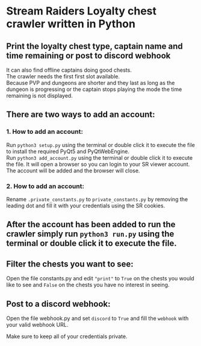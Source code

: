 # Stream Raiders Loyalty chest crawler written in Python
## Print the loyalty chest type, captain name and time remaining or post to discord webhook

It can also find offline captains doing good chests.<br>
The crawler needs the first first slot available.<br>
Because PVP and dungeons are shorter and they last as long as the dungeon is progressing or the captain stops playing the mode the time remaining is not displayed.
## There are two ways to add an account:
### 1. How to add an account:
Run ```python3 setup.py``` using the terminal or double click it to execute the file to install the required PyQt5 and PyQtWebEngine.<br>
Run ```python3 add_account.py``` using the terminal or double click it to execute the file. It will open a browser so you can login to your SR viewer account.
The account will be added and the browser will close.

### 2. How to add an account:
Rename ```.private_constants.py``` to ```private_constants.py``` by removing the leading dot and fill it with your credentials using the SR cookies.


## After the account has been added to run the crawler simply run ```python3 run.py``` using the terminal or double click it to execute the file.

## Filter the chests you want to see:
Open the file constants.py and edit ```"print"``` to ```True``` on the chests you would like to see and ```False``` on the chests you have no interest in seeing.

## Post to a discord webhook:
Open the file webhook.py and set ```discord``` to ```True``` and fill the ```webhook``` with your valid webhook URL.

Make sure to keep all of your credentials private.
